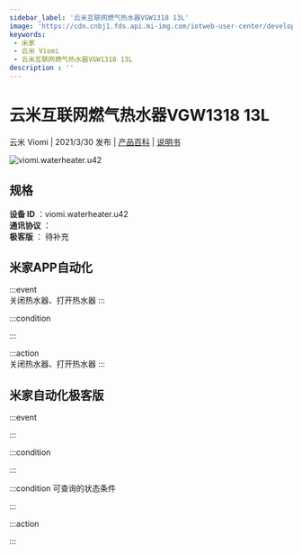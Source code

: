 ```yaml
---
sidebar_label: '云米互联网燃气热水器VGW1318 13L'
image: 'https://cdn.cnbj1.fds.api.mi-img.com/iotweb-user-center/developer_1679048994626GIh6Q9ST.png?GalaxyAccessKeyId=AKVGLQWBOVIRQ3XLEW&Expires=9223372036854775807&Signature=CNXNLIncJI4IlQGhD7aIqZlycMo='
keywords: 
 - 米家
 - 云米 Viomi
 - 云米互联网燃气热水器VGW1318 13L
description : ''
---
```

# 云米互联网燃气热水器VGW1318 13L

云米 Viomi | 2021/3/30 发布 | [产品百科](https://home.mi.com/webapp/content/baike/product/index.html?model=viomi.waterheater.u42/) | [说明书](https://home.mi.com/views/introduction.html?model=viomi.waterheater.u42&region=cn)

![viomi.waterheater.u42](https://cdn.cnbj1.fds.api.mi-img.com/iotweb-user-center/developer_1679048994626GIh6Q9ST.png?GalaxyAccessKeyId=AKVGLQWBOVIRQ3XLEW&Expires=9223372036854775807&Signature=CNXNLIncJI4IlQGhD7aIqZlycMo=)

## 规格  
> 
**设备 ID** ：viomi.waterheater.u42  
**通讯协议** ：  
**极客版**  ： 待补充 


## 米家APP自动化  

:::event  
关闭热水器、打开热水器
:::

:::condition  

:::

:::action   
关闭热水器、打开热水器
:::

## 米家自动化极客版  

:::event  

:::

:::condition  

:::

:::condition 可查询的状态条件  

:::

:::action  

:::

        
